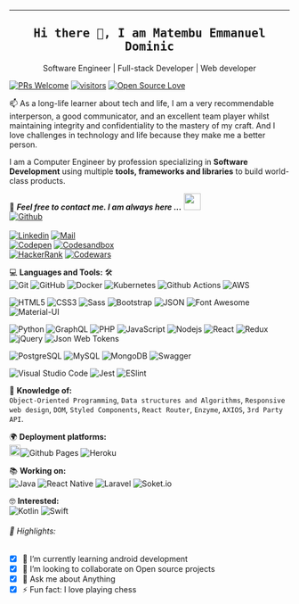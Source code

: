 
-------------------------------------------------------------------------------
<!--
**Emmanuel-Dominic/Emmanuel-Dominic** is a ✨ _special_ ✨ repository because its `README.md` (this file) appears on your GitHub profile.

Here are some ideas to get you started:

- 🔭 I’m currently working on ...
- 🌱 I’m currently learning ...
- 👯 I’m looking to collaborate on ...
- 🤔 I’m looking for help with ...
- 💬 Ask me about ...
- 📫 How to reach me: ...
- 😄 Pronouns: ...
- ⚡ Fun fact: ...
-->

<!-- #### A long life learner, Computer Engineer by profession and Software Engineer by passion
![I am A long life learner, Computer Engineer by profession and Software Engineer by passion](https://arturssmirnovs.github.io/github-profile-readme-generator/images/banner.png) -->

<!--
[![starsBadge]][stargazers]
[![forksBadge]][forks]
[![issuesBadge]][issues]
![sizeBadge]
![codelinesBadge]
[![discordBadge]][Discord]
[![codeOfConductBadge]][codeOfConduct]
![uniqueUsersBadge]
![totalrunsbadge]
![successratebadge]
-->


<!--
|      Project :octocat:   |     Issues :bug:   | Open PRs :bell:  | Closed PRs :fire:  |
|-------------|-------------------|---|---|
| [**Port Scanner**](https://github.com/Emmanuel-Dominic/PortScanner) | [![GitHub issues](https://img.shields.io/github/issues/Emmanuel-Dominic/PortScanner?color=green&logo=github&style=flat)](https://github.com/Emmanuel-Dominic/PortScanner/issues) | [![GitHub PRs](https://img.shields.io/github/issues-pr/Emmanuel-Dominic/PortScanner?style=flat&logo=github)](https://github.com/Emmanuel-Dominic/PortScanner/pulls)  | [![GitHub PRs](https://img.shields.io/github/issues-pr-closed/Emmanuel-Dominic/PortScanner?style=flat&color=critical&logo=github)](https://github.com/Emmanuel-Dominic/PortScanner/pulls?q=is%3Apr+is%3Aclosed)  |
| [**Water Monitoring System**](https://github.com/Emmanuel-Dominic/Water-Monitoring-System/) | [![GitHub issues](https://img.shields.io/github/issues/Emmanuel-Dominic/Water-Monitoring-System?color=green&logo=github&style=flat)](https://github.com/Emmanuel-Dominic/Water-Monitoring-System/issues) | [![GitHub PRs](https://img.shields.io/github/issues-pr/Emmanuel-Dominic/Water-Monitoring-System?style=flat&logo=github)](https://github.com/Emmanuel-Dominic/Water-Monitoring-System/pulls)  | [![GitHub PRs](https://img.shields.io/github/issues-pr-closed/Emmanuel-Dominic/Water-Monitoring-System?style=flat&color=critical&logo=github)](https://github.com/Emmanuel-Dominic/Water-Monitoring-System/pulls?q=is%3Apr+is%3Aclosed)   |
-->

<h2 align='center'>
  <samp>
    <strong>
      Hi there 👋, I am Matembu Emmanuel Dominic
    </strong>
  </samp>
</h2>

<!-- [![Website](https://img.shields.io/website?label=codeSTACKr.com&style=for-the-badge&url=https%3A%2F%2Fcodestackr.com)](https://codestackr.com)
[![Twitter Follow](https://img.shields.io/twitter/follow/codeSTACKr?color=1DA1F2&logo=twitter&style=for-the-badge)](https://twitter.com/intent/follow?original_referer=https%3A%2F%2Fgithub.com%2FcodeSTACKr&screen_name=codeSTACKr) -->


<!-- <p align="center">
  <a href="https://github.com/Emmanuel-Dominic/github-readme-stats/actions">
    <img alt="Tests Passing" src="https://github.com/Emmanuel-Dominic/github-readme-stats/workflows/Test/badge.svg" />
  </a>
  <a href="https://codecov.io/gh/Emmanuel-Dominic/github-readme-stats">
    <img src="https://codecov.io/gh/Emmanuel-Dominic/github-readme-stats/branch/master/graph/badge.svg" />
  </a>
  <a href="https://github.com/Emmanuel-Dominic/github-readme-stats/issues">
    <img alt="Issues" src="https://img.shields.io/github/issues/Emmanuel-Dominic/github-readme-stats?color=0088ff" />
  </a>
  <a href="https://github.com/Emmanuel-Dominic/github-readme-stats/pulls">
    <img alt="GitHub pull requests" src="https://img.shields.io/github/issues-pr/Emmanuel-Dominic/github-readme-stats?color=0088ff" />
  </a>
  <br />
  <br />
  <a href="https://a.paddle.com/v2/click/16413/119403?link=1227">
    <img src="https://img.shields.io/badge/Supported%20by-VSCode%20Power%20User%20%E2%86%92-gray.svg?colorA=655BE1&colorB=4F44D6&style=for-the-badge"/>
  </a>
  <a href="https://a.paddle.com/v2/click/16413/119403?link=2345">
    <img src="https://img.shields.io/badge/Supported%20by-Node%20Cli.com%20%E2%86%92-gray.svg?colorA=61c265&colorB=4CAF50&style=for-the-badge"/>
  </a>
</p> -->

<!-- <p align="center">
  <a href="#demo">View Demo</a>
  ·
  <a href="https://github.com/Emmanuel-Dominic/github-readme-stats/issues/new/choose">Report Bug</a>
  ·
  <a href="https://github.com/Emmanuel-Dominic/github-readme-stats/issues/new/choose">Request Feature</a>
</p> -->

<!-- ![Profile views](https://gpvc.arturio.dev/Emmanuel-Dominic) -->

<!-- <h3 align='center'>
  <strong>
    <a href="https://Emmanuel-Dominic.github.io/my_resume/" target="_blank">Portfolio🌐
    </a>
  </strong>
</h3> -->

<p align='center'>Software Engineer | Full-stack Developer | Web developer</p>

[![PRs Welcome](https://img.shields.io/badge/Profile-welcome-brightgreen.svg?style=flat&logo=github)](https://github.com/Emmanuel-Dominic) [![visitors](https://visitor-badge.glitch.me/badge?page_id=Emmanuel-Dominic)](https://github.com/Emmanuel-Dominic) [![Open Source Love](https://badges.frapsoft.com/os/v2/open-source.svg?v=103)](https://github.com/Emmanuel-Dominic)

<p align='left'>
  📫 As a long-life learner about tech and life, I am a very recommendable interperson, a good communicator, and an excellent team player whilst maintaining integrity and confidentiality to the mastery of my craft. And I love challenges in technology and life because they make me a better person.
</p>

I am a Computer Engineer by profession specializing in **Software Development** using multiple **tools, frameworks and libraries** to build world-class products.


📝 ***Feel free to contact me. I am always here ...***
<img src="https://media.giphy.com/media/WUlplcMpOCEmTGBtBW/giphy.gif" width="30"><br>
[![Github](https://img.shields.io/github/followers/Emmanuel-Dominic?label=Follow%20Me&style=social)](https://github.com/Emmanuel-Dominic)
<br>
<br>
[![Linkedin](https://img.shields.io/badge/LinkedIn-Matembu%20Emmanuel%20Dominic-blue?logo=Linkedin&logoColor=blue&labelColor=black)](https://www.linkedin.com/in/matembu-emmanuel-dominic-1193a0173/)
[![Mail](https://img.shields.io/badge/Gmail-ematembu2@gmail.com-blue?logo=Gmail&logoColor=blue&labelColor=black)](mailto:ematembu2@gmail.com)
<br>
[![Codepen](https://img.shields.io/badge/Codepen-Emmanuel%20Dominic-white?logo=codepen&logoColor=white&labelColor=black)](https://codepen.io/manueldominic)
[![Codesandbox](https://img.shields.io/badge/Codesandbox-Emmanuel%20Dominic-white?logo=codesandbox&logoColor=white&labelColor=black)](https://codesandbox.io/u/Emmanuel-Dominic)
<br>
[![HackerRank](https://img.shields.io/badge/HackerRank-manueldominic-brightgreen?logo=HackerRank&logoColor=Green&labelColor=black)](https://www.hackerrank.com/ematembu2)
[![Codewars](https://img.shields.io/badge/Codewars-Emmanuel%20Dominic-maroon?logo=codewars&logoColor=maroon&labelColor=black)](https://www.codewars.com/users/EmmanuelDominic)
<!-- [![HitCount](http://hits.dwyl.com/Ahmad-Sawalqeh/Ahmad-Sawalqeh.svg)](http://hits.dwyl.com/Ahmad-Sawalqeh/Ahmad-Sawalqeh) -->

💻 **Languages and Tools:** 🛠️<br>
![Git](https://img.shields.io/badge/-Git-000000?style=flat&logo=git&logoColor=F05032&labelColor=ffffff)
![GitHub](https://img.shields.io/badge/-GitHub-000000?style=flat&logo=github&logoColor=000000&labelColor=ffffff)
![Docker](https://img.shields.io/badge/-Docker-000000?style=flat&logo=docker&logoColor=ffffff&labelColor=0078D6)
![Kubernetes](https://img.shields.io/badge/-Kubernetes-000000?style=flat&logo=kubernetes&logoColor=ffffff&labelColor=0078D6)
![Github Actions](https://img.shields.io/badge/-Github%20Actions-000000?style=flat&logo=github-actions&logoColor=2088FF&labelColor=ffffff)
![AWS](https://img.shields.io/badge/-AWS-000000?style=flat&logo=amazon-aws&labelColor=21759B)

![HTML5](https://img.shields.io/badge/-HTML5-000000?style=flat&logo=html5&logoColor=ffffff&labelColor=E34F26)
![CSS3](https://img.shields.io/badge/-CSS3-000000?style=flat&logo=css3&logoColor=ffffff&labelColor=1572B6)
![Sass](https://img.shields.io/badge/-Sass-000000?style=flat&logo=sass&logoColor=ffffff&labelColor=%23CC6699)
![Bootstrap](https://img.shields.io/badge/-Bootstrap-000000?style=flat&logo=bootstrap&logoColor=ffffff&labelColor=563D7C)
![JSON](https://img.shields.io/badge/-JSON-000000?style=flat&logo=JSON&logoColor=000000&labelColor=ffffff)
![Font Awesome](https://img.shields.io/badge/-font%20awesome-000000?style=flat&logo=font-awesome&logoColor=339AF0&labelColor=ffffff)
![Material-UI](https://img.shields.io/badge/-Material%20UI-000000?style=flat&logo=Material%20UI&logoColor=ffffff&labelColor=0081CB)

![Python](https://img.shields.io/badge/-python-000000?style=flat&logo=python&logoColor=ffffff&labelColor=0078D6)
![GraphQL](https://img.shields.io/badge/-GraphQL-000000?style=flat&logo=graphql)
![PHP](https://img.shields.io/badge/-PHP-000000?style=flat&logo=PHP&logoColor=5466b8&labelColor=ffffff)
![JavaScript](https://img.shields.io/badge/-JavaScript-000000?style=flat&logo=javascript)
![Nodejs](https://img.shields.io/badge/-Nodejs-000000?style=flat&logo=Node.js)
![React](https://img.shields.io/badge/-React-000000?style=flat&logo=react)
![Redux](https://img.shields.io/badge/-Redux-000000?style=flat&logo=redux&logoColor=764ABC&labelColor=ffffff)
![jQuery](https://img.shields.io/badge/-jQuery-000000?style=flat&logo=jQuery&logoColor=0769AD&labelColor=ffffff)
![Json Web Tokens](https://img.shields.io/badge/-Json%20Web%20Tokens-000000?style=flat&logo=json-web-tokens&logoColor=ffffff&labelColor=000000)
<!--
![socket.io](https://img.shields.io/badge/-Socket.Io-000000?style=flat&logo=socket.io&logoColor=000000&labelColor=ffffff)
-->

![PostgreSQL](https://img.shields.io/badge/-PostgreSQL-000000?style=flat&logo=postgresql&logoColor=ffffff&labelColor=336791)
![MySQL](https://img.shields.io/badge/-MySQL-000000?style=flat&logo=mysql&labelColor=ffffff)
![MongoDB](https://img.shields.io/badge/-MongoDB-000000?style=flat&logo=mongodb&labelColor=ffffff)
![Swagger](https://img.shields.io/badge/-Swagger-000000?style=flat&logo=swagger)

![Visual Studio Code](https://img.shields.io/badge/-VSCode-000000?style=flat&logo=visual-studio-code&labelColor=007ACC)
![Jest](https://img.shields.io/badge/-Jest-000000?style=flat&logo=Jest&logoColor=C21325&labelColor=ffffff)
![ESlint](https://img.shields.io/badge/-ESlint-000000?style=flat&logo=ESlint&labelColor=4B32C3)
<!--![Atom](https://img.shields.io/badge/-atom-000000?style=flat&logo=atom&labelColor=007ACC)-->
<!-- ![GitHub Pipenv locked dependency version](https://img.shields.io/github/pipenv/locked/dependency-version/Emmanuel-Dominic/cluster-python-api/dev/flask?style=social) -->

🧐 **Knowledge of:**<br>
`Object-Oriented Programming`, `Data structures and Algorithms`, `Responsive web design`, `DOM`, `Styled Components`, `React Router`, `Enzyme`, `AXIOS`, `3rd Party API`.

🌍 **Deployment platforms:**<br>
<img alt="Github Pages" width="20px" height="20px" src="https://techcrunch.com/wp-content/uploads/2010/07/github-logo.png" />![Github Pages](https://img.shields.io/badge/-Github%20Pages-000000?style=flat&logo=github-pages) ![Heroku](https://img.shields.io/badge/-Heroku-000000?style=flat&logo=heroku&labelColor=430098) <!--![Netlify](https://img.shields.io/badge/-Netlify-000000?style=flat&logo=netlify&labelColor=000000)-->

📚 **Working on:** <br>
![Java](https://img.shields.io/badge/-Java-000000?style=flat&logo=java&labelColor=21759B)
![React Native](https://img.shields.io/badge/-React%20Native-000000?style=flat&logo=react&labelColor=000000)
![Laravel](https://img.shields.io/badge/-Laravel-000000?style=flat&logo=laravel&logoColor=ffffff&labelColor=FF2D20)
![Soket.io](https://img.shields.io/badge/-Socket.io-000000?style=flat&logo=socket.io&logoColor=ffffff&labelColor=4B32C3)

🤓 **Interested:** <br>
![Kotlin](https://img.shields.io/badge/-Kotlin-000000?style=flat&logo=kotlin&labelColor=21759B)
![Swift](https://img.shields.io/badge/-Swift-000000?style=flat&logo=swift&labelColor=21759B)

<!-- 🚩 **Highlights:** -->
###### 🚩 Highlights:
- [x] 🌱 I’m currently learning android development
- [x] 👯 I’m looking to collaborate on Open source projects
- [x] 💬 Ask me about Anything
- [x] ⚡ Fun fact: I love playing chess
<!-- - [x] 🤔 I’m looking for help with AWS -->
<!-- - [x] 🔭 I’m currently working on my website, wagtail,
- [x] 📫 How to reach me: ematembu2@gmail.com
- [x] 😄 Pronouns: Mate-mbu
-->
<!--&nbsp;<img src='https://raw.githubusercontent.com/acervenky/animated-github-badges/master/assets/acbadge.gif' style="margin-top: 10px;" width="20px" height="20px">&nbsp;&nbsp;&nbsp;<span>Arctic Code Vault Contributor</span>-->

<!--
**GitHub Trophies** <br>

[![trophy](https://github-profile-trophy.vercel.app/?username=Emmanuel-Dominic)](https://github.com/ryo-ma/github-profile-trophy)

**GitHub Top Langs** <br>

[![Top Langs](https://github-readme-stats.vercel.app/api/top-langs/?username=Emmanuel-Dominic)](https://github.com/Emmanuel-Dominic/github-readme-stats)

**GitHub stats** <br>

![GitHub stats](https://github-readme-stats.vercel.app/api?username=Emmanuel-Dominic&show_icons=true&count_private=true)  

**GitHub Activity Graph** <br>

![GitHub Activity Graph](https://activity-graph.herokuapp.com/graph?username=Emmanuel-Dominic)  

**GitHub metrics** <br>

![GitHub metrics](https://metrics.lecoq.io/Emmanuel-Dominic)  

**GitHub streak stats** <br>

![GitHub streak stats](https://github-readme-streak-stats.herokuapp.com/?user=Emmanuel-Dominic)  
-->

<!--
<a href='https://archiveprogram.github.com/'><img src='https://raw.githubusercontent.com/acervenky/animated-github-badges/master/assets/acbadge.gif' width='40' height='40'></a> <a href='https://docs.github.com/en/developers'><img src='https://raw.githubusercontent.com/acervenky/animated-github-badges/master/assets/devbadge.gif' width='40' height='40'></a> <a href='https://github.com/pricing'><img src='https://raw.githubusercontent.com/acervenky/animated-github-badges/master/assets/pro.gif' width='40' height='40'></a> <a href='https://stars.github.com/'><img src='https://raw.githubusercontent.com/acervenky/animated-github-badges/master/assets/starbadge.gif' width='35' height='35'></a> <a href='https://docs.github.com/en/github/supporting-the-open-source-community-with-github-sponsors'><img src='https://raw.githubusercontent.com/acervenky/animated-github-badges/master/assets/sponsorbadge.gif' width='35' height='35'></a> 
-->


<!--
### Languages and Tools:

[<img align="left" alt="Visual Studio Code" width="26px" src="https://raw.githubusercontent.com/github/explore/80688e429a7d4ef2fca1e82350fe8e3517d3494d/topics/visual-studio-code/visual-studio-code.png" />][webdevplaylist]
[<img align="left" alt="HTML5" width="26px" src="https://raw.githubusercontent.com/github/explore/80688e429a7d4ef2fca1e82350fe8e3517d3494d/topics/html/html.png" />][webdevplaylist]
[<img align="left" alt="CSS3" width="26px" src="https://raw.githubusercontent.com/github/explore/80688e429a7d4ef2fca1e82350fe8e3517d3494d/topics/css/css.png" />][cssplaylist]
[<img align="left" alt="Sass" width="26px" src="https://raw.githubusercontent.com/github/explore/80688e429a7d4ef2fca1e82350fe8e3517d3494d/topics/sass/sass.png" />][cssplaylist]
[<img align="left" alt="JavaScript" width="26px" src="https://raw.githubusercontent.com/github/explore/80688e429a7d4ef2fca1e82350fe8e3517d3494d/topics/javascript/javascript.png" />][jsplaylist]
[<img align="left" alt="React" width="26px" src="https://raw.githubusercontent.com/github/explore/80688e429a7d4ef2fca1e82350fe8e3517d3494d/topics/react/react.png" />][reactplaylist]
[<img align="left" alt="Gatsby" width="26px" src="https://raw.githubusercontent.com/github/explore/e94815998e4e0713912fed477a1f346ec04c3da2/topics/gatsby/gatsby.png" />][webdevplaylist]
[<img align="left" alt="GraphQL" width="26px" src="https://raw.githubusercontent.com/github/explore/80688e429a7d4ef2fca1e82350fe8e3517d3494d/topics/graphql/graphql.png" />][webdevplaylist]
[<img align="left" alt="Node.js" width="26px" src="https://raw.githubusercontent.com/github/explore/80688e429a7d4ef2fca1e82350fe8e3517d3494d/topics/nodejs/nodejs.png" />][webdevplaylist]
[<img align="left" alt="Deno" width="26px" src="https://raw.githubusercontent.com/github/explore/361e2821e2dea67711cde99c9c40ed357061cf27/topics/deno/deno.png" />][webdevplaylist]
[<img align="left" alt="SQL" width="26px" src="https://raw.githubusercontent.com/github/explore/80688e429a7d4ef2fca1e82350fe8e3517d3494d/topics/sql/sql.png" />][webdevplaylist]
[<img align="left" alt="MySQL" width="26px" src="https://raw.githubusercontent.com/github/explore/80688e429a7d4ef2fca1e82350fe8e3517d3494d/topics/mysql/mysql.png" />][webdevplaylist]
[<img align="left" alt="MongoDB" width="26px" src="https://raw.githubusercontent.com/github/explore/80688e429a7d4ef2fca1e82350fe8e3517d3494d/topics/mongodb/mongodb.png" />][webdevplaylist]
[<img align="left" alt="Git" width="26px" src="https://raw.githubusercontent.com/github/explore/80688e429a7d4ef2fca1e82350fe8e3517d3494d/topics/git/git.png" />][webdevplaylist]
[<img align="left" alt="GitHub" width="26px" src="https://raw.githubusercontent.com/github/explore/78df643247d429f6cc873026c0622819ad797942/topics/github/github.png" />][webdevplaylist]
[<img align="left" alt="Terminal" width="26px" src="https://raw.githubusercontent.com/github/explore/80688e429a7d4ef2fca1e82350fe8e3517d3494d/topics/terminal/terminal.png" />][webdevplaylist]

<br />
<br />

[<img src='https://cdn.jsdelivr.net/npm/simple-icons@3.0.1/icons/github.svg' alt='github' height='40'>](https://github.com/Emmanuel-Dominic)  [<img src='https://cdn.jsdelivr.net/npm/simple-icons@3.0.1/icons/dev-dot-to.svg' alt='dev' height='40'>](https://dev.to/manueldominic)  [<img src='https://cdn.jsdelivr.net/npm/simple-icons@3.0.1/icons/hashnode.svg' alt='dev' height='40'>](manueldominic)  [<img src='https://cdn.jsdelivr.net/npm/simple-icons@3.0.1/icons/linkedin.svg' alt='linkedin' height='40'>](https://www.linkedin.com/in/manueldominic/)  [<img src='https://cdn.jsdelivr.net/npm/simple-icons@3.0.1/icons/facebook.svg' alt='facebook' height='40'>](https://www.facebook.com/manueldominic)  [<img src='https://cdn.jsdelivr.net/npm/simple-icons@3.0.1/icons/instagram.svg' alt='instagram' height='40'>](https://www.instagram.com/manueldominic/)  [<img src='https://cdn.jsdelivr.net/npm/simple-icons@3.0.1/icons/twitter.svg' alt='twitter' height='40'>](https://twitter.com/manueldominic)  [<img src='https://cdn.jsdelivr.net/npm/simple-icons@3.0.1/icons/codepen.svg' alt='codepen' height='40'>](https://codepen.io/manueldominic)  [<img src='https://cdn.jsdelivr.net/npm/simple-icons@3.0.1/icons/codesandbox.svg' alt='codesandbox' height='40'>](https://codesandbox.io/u/manueldominic)  [<img src='https://cdn.jsdelivr.net/npm/simple-icons@3.0.1/icons/stackoverflow.svg' alt='stackoverflow' height='40'>](https://stackoverflow.com/users/manueldominic)  [<img src='https://cdn.jsdelivr.net/npm/simple-icons@3.0.1/icons/youtube.svg' alt='YouTube' height='40'>](https://www.youtube.com/channel/manueldominic)  [<img src='https://cdn.jsdelivr.net/npm/simple-icons@3.0.1/icons/reddit.svg' alt='Reddit' height='40'>](https://www.reddit.com/user/manueldominic)  [<img src='https://cdn.jsdelivr.net/npm/simple-icons@3.0.1/icons/icloud.svg' alt='website' height='40'>](manueldominic)  [<img src='https://cdn.jsdelivr.net/npm/simple-icons@3.0.1/icons/andela.svg' alt='andela' height='40'>](manueldominic)  [<img src='https://cdn.jsdelivr.net/npm/simple-icons@3.0.1/icons/flask.svg' alt='flask' height='40'>](manueldominic)  
-->
